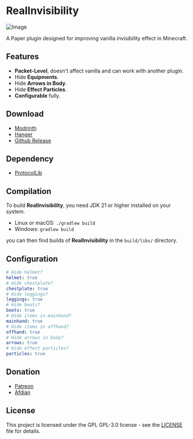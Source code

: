 # RealInvisibility

![Image](https://cdn.modrinth.com/data/GJ2KsrYm/images/7dd8b018e0affdfb5dfe2319fc424a48bd605425.gif)

A Paper plugin designed for improving vanilla invisibility effect in Minecraft.

## Features

* **Packet-Level**, doesn't affect vanilla and can work with another plugin.
* Hide **Equipments**.
* Hide **Arrows in Body**.
* Hide **Effect Particles**.
* **Configurable** fully.


## Download

* [Modrinth](https://modrinth.com/plugin/realinvisibility)
* [Hanger](https://hangar.papermc.io/KKW557/RealInvisibility)
* [Github Release](https://github.com/KKW557/RealInvisibility/releases)


## Dependency

* [ProtocolLib](https://github.com/dmulloy2/ProtocolLib)


## Compilation

To build **RealInvisibility**, you need JDK 21 or higher installed on your system.

* Linux or macOS: `./gradlew build`
* Windows: `gradlew build`

you can then find builds of **RealInvisibility** in the `build/libs/` directory.


## Configuration

```yml
# Hide helmet?
helmet: true
# Hide chestplate?
chestplate: true
# Hide leggings?
leggings: true
# Hide boots?
boots: true
# Hide items in mainhand?
mainhand: true
# Hide items in offhand?
offhand: true
# Hide arrows in body?
arrows: true
# Hide effect particles?
particles: true
```


## Donation

* [Patreon](https://www.patreon.com/kkw557/membership)
* [Afdian](https://afdian.com/a/megawalls78)


## License

This project is licensed under the GPL GPL-3.0 license - see the [LICENSE](LICENSE) file for details.